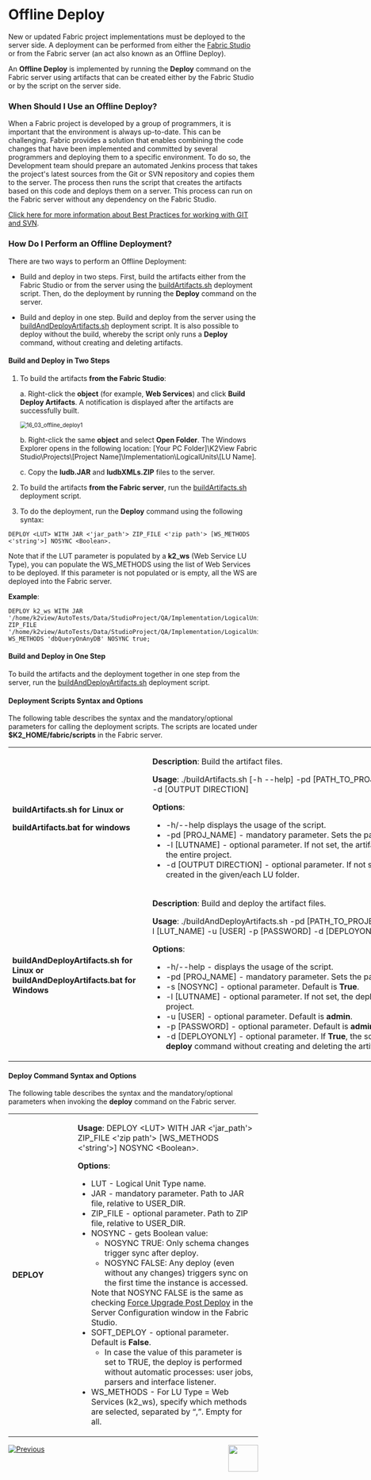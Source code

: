 <studio>

# Offline Deploy

New or updated Fabric project implementations must be deployed to the server side. A deployment can be performed from either the [Fabric Studio](/articles/16_deploy_fabric/02_deploy_from_Fabric_Studio.md) or from the Fabric server (an act also known as an Offline Deploy).

An **Offline Deploy** is implemented by running the **Deploy** command on the Fabric server using artifacts that can be created either by the Fabric Studio or by the script on the server side.

### When Should I Use an Offline Deploy?
When a Fabric project is developed by a group of programmers, it is important that the environment is always up-to-date. This can be challenging. Fabric provides a solution that enables combining the code changes that have been implemented and committed by several programmers and deploying them to a specific environment. To do so, the Development team should prepare an automated Jenkins process that takes the project's latest sources from the Git or SVN repository and copies them to the server. The process then runs the script that creates the artifacts based on this code and deploys them on a server. This process can run on the Fabric server without any dependency on the Fabric Studio. 

[Click here for more information about Best Practices for working with GIT and SVN](/articles/04_fabric_studio/07_best_practices_for_working_with_GIT_and_SVN.md).

### How Do I Perform an Offline Deployment?

There are two ways to perform an Offline Deployment:
- Build and deploy in two steps. First, build the artifacts either from the Fabric Studio or from the server using the  [buildArtifacts.sh](03_offline_deploy.md#deployment-scripts-syntax-and-options) deployment script. Then, do the deployment by running the **Deploy** command on the server.

- Build and deploy in one step. Build and deploy from the server using the  [buildAndDeployArtifacts.sh](03_offline_deploy.md#deployment-scripts-syntax-and-options) deployment script. It is also possible to deploy without the build, whereby the script only runs a **Deploy** command, without creating and deleting artifacts.

#### Build and Deploy in Two Steps

1. To build the artifacts **from the Fabric Studio**:

   a. Right-click the **object** (for example, **Web Services**) and click **Build Deploy Artifacts**. A notification is displayed after the artifacts are successfully built.

   <img src="images/16_03_offline_deploy1.png" alt="16_03_offline_deploy1" style="zoom: 80%;" />

   b. Right-click the same **object** and select **Open Folder**. The Windows Explorer opens in the following location: [Your PC Folder]\K2View Fabric Studio\Projects\\[Project Name]\Implementation\LogicalUnits\\[LU Name].

   c. Copy the **ludb.JAR** and **ludbXMLs.ZIP** files to the server.

2. To build the artifacts **from the Fabric server**, run the  [buildArtifacts.sh](/articles/16_deploy_fabric/03_offline_deploy.md#deployment-scripts-syntax-and-options) deployment script.

3. To do the deployment, run the **Deploy** command using the following syntax:

~~~
DEPLOY <LUT> WITH JAR <'jar_path'> ZIP_FILE <'zip path'> [WS_METHODS <'string'>] NOSYNC <Boolean>.
~~~




Note that if the LUT parameter is populated by a **k2_ws** (Web Service LU Type), you can populate the WS_METHODS using the list of Web Services to be deployed. If this parameter is not populated or is empty, all the WS are deployed into the Fabric server.

**Example**:

~~~
DEPLOY k2_ws WITH JAR '/home/k2view/AutoTests/Data/StudioProject/QA/Implementation/LogicalUnits/k2_ws/ludb.jar' ZIP_FILE '/home/k2view/AutoTests/Data/StudioProject/QA/Implementation/LogicalUnits/k2_ws/ludbXMLs.zip' WS_METHODS 'dbQueryOnAnyDB' NOSYNC true;
~~~




#### Build and Deploy in One Step
To build the artifacts and the deployment together in one step from the server, run the  [buildAndDeployArtifacts.sh](/articles/16_deploy_fabric/03_offline_deploy.md#deployment-scripts-syntax-and-options) deployment script.

#### Deployment Scripts Syntax and Options
The following table describes the syntax and the mandatory/optional parameters for calling the deployment scripts. The scripts are located under **$K2_HOME/fabric/scripts** in the Fabric server.

   <table style="width: 900px;">
<tbody>
   <tr>
<td style="width: 270px;">
   <p style="text-align: left;"><h4>
       <strong>buildArtifacts.sh</strong> for Linux or</p>
   <p><strong>buildArtifacts.bat</strong> for windows</p>
   </td>
   <td style="width: 630px;">
   <p><strong>Description</strong>: Build the artifact files.</p>
   <p><strong>Usage</strong>: ./buildArtifacts.sh&nbsp;[-h --help] -pd [PATH_TO_PROJECT] -l [LUTNAME] -d [OUTPUT DIRECTION]</p>
   <p><strong>Options</strong>:</p>
   <ul>
   <li>-h/--help displays the usage of the script.</li>
   <li>-pd [PROJ_NAME] - mandatory parameter. Sets the path to the project.</li>
   <li>-l [LUTNAME] - optional parameter. If not set, the artifacts are created for the entire project.</li>
   <li>-d [OUTPUT DIRECTION] - optional parameter. If not set, the artifacts are created in the given/each LU folder.</li>
   </ul>
   </td>
   </tr>
   <tr>
   <td style="width: 189px;"><h4>
   <p><strong>buildAndDeployArtifacts.sh</strong> for Linux or <strong>buildAndDeployArtifacts.bat</strong> for Windows</p>
   </td>
   <td style="width: 401px;">
   <p><strong>Description</strong>: Build and deploy the artifact files.</p>
   <p><strong>Usage</strong>: ./buildAndDeployArtifacts.sh -pd [PATH_TO_PROJECT] -s [NOSYNC] -l [LUT_NAME] -u [USER] -p [PASSWORD] -d [DEPLOYONLY]</p>
   <p><strong>Options</strong>:</p>
   <ul>
   <li>-h/--help - displays the usage of the script.</li>
   <li>-pd [PROJ_NAME] - mandatory parameter. Sets the path to the project.</li>
   <li>-s [NOSYNC] - optional parameter. Default is <strong>True</strong>.</li>
   <li>-l [LUTNAME] - optional parameter. If not set, the deploy runs for the entire project.</li>
   <li>-u [USER] - optional parameter. Default is <strong>admin</strong>.</li>
   <li>-p [PASSWORD] - optional parameter. Default is <strong>admin</strong>.</li>
   <li>-d [DEPLOYONLY] - optional parameter. If <strong>True</strong>, the script only runs a <strong>deploy</strong> command without creating and deleting the artifacts.</li>
   </ul>
   </td>
   </tr>
   </tbody>
   </table>
   

#### Deploy Command Syntax and Options
The following table describes the syntax and the mandatory/optional parameters when invoking the **deploy** command on the Fabric server.

<table width="900px">
<tbody>
<tr>
<td width="200px">
<p><strong>DEPLOY</strong></p>
</td>
<td width="700px">
<p><strong>Usage</strong>: DEPLOY &lt;LUT&gt; WITH JAR &lt;'jar_path'&gt; ZIP_FILE &lt;'zip path'&gt; [WS_METHODS &lt;'string'&gt;] NOSYNC &lt;Boolean&gt;.</p>
<p><strong>Options</strong>:</p>
<ul>
<li>LUT - Logical Unit Type name.</li>
<li>JAR - mandatory parameter. Path to JAR file, relative to USER_DIR.</li>
<li>ZIP_FILE - optional parameter. Path to ZIP file, relative to USER_DIR.</li>
<li>NOSYNC - gets Boolean value:
<ul>
<li>NOSYNC TRUE: Only schema changes trigger sync after deploy.</li>
<li>NOSYNC FALSE: Any deploy (even without any changes) triggers sync on the first time the instance is accessed.</li>
</ul>
Note that NOSYNC FALSE is the same as checking <a href="/articles/14_sync_LU_instance/02_sync_modes.md#fabric-studio-server-configuration---force-upgrade-post-deploy-checkbox">Force Upgrade Post Deploy</a> in the Server Configuration window in the Fabric Studio.</li>
<li>SOFT_DEPLOY - optional parameter. Default is <strong>False</strong>.
<ul>
<li>In case the value of this parameter is set to TRUE, the deploy is performed without automatic processes: user jobs, parsers and interface listener.</li>
</ul>
</li>
<li>WS_METHODS - For LU Type = Web Services (k2_ws), specify which methods are selected, separated by &ldquo;,&rdquo;. Empty for all.</li>
</ul>
</td>
</tr>
</tbody>
</table>




[![Previous](/articles/images/Previous.png)](/articles/16_deploy_fabric/02_deploy_from_Fabric_Studio.md)[<img align="right" width="60" height="54" src="/articles/images/Next.png">](/articles/16_deploy_fabric/04_project_versioning.md)

</studio>
